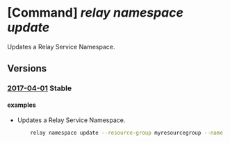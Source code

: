 # [Command] _relay namespace update_

Updates a Relay Service Namespace.

## Versions

### [2017-04-01](/Resources/mgmt-plane/L3N1YnNjcmlwdGlvbnMve30vcmVzb3VyY2Vncm91cHMve30vcHJvdmlkZXJzL21pY3Jvc29mdC5yZWxheS9uYW1lc3BhY2VzL3t9/2017-04-01.xml) **Stable**

<!-- mgmt-plane /subscriptions/{}/resourcegroups/{}/providers/microsoft.relay/namespaces/{} 2017-04-01 -->

#### examples

- Updates a Relay Service Namespace.
    ```bash
        relay namespace update --resource-group myresourcegroup --name mynamespace --tags tag=value
    ```
